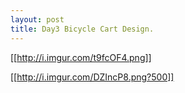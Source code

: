 ```yaml
---
layout: post
title: Day3 Bicycle Cart Design.
---
```


[[http://i.imgur.com/t9fcOF4.png]]

[[http://i.imgur.com/DZIncP8.png?500]]




